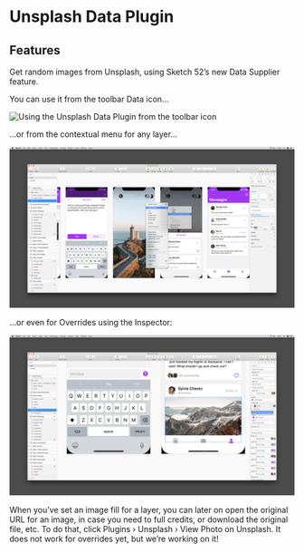 # Unsplash Data Plugin

## Features

Get random images from Unsplash, using Sketch 52’s new Data Supplier feature.

You can use it from the toolbar Data icon…

![Using the Unsplash Data Plugin from the toolbar icon](docs/unsplash-screenshot-001.png)

…or from the contextual menu for any layer…

![Using the Unsplash Data Plugin from the contextual menu](docs/unsplash-screenshot-002.png)

…or even for Overrides using the Inspector:

![Using the Unsplash Data Plugin for Overrides from the Inspector](docs/unsplash-screenshot-003.png)

When you’ve set an image fill for a layer, you can later on open the original URL for an image, in case you need to full credits, or download the original file, etc. To do that, click Plugins › Unsplash › View Photo on Unsplash. It does not work for overrides yet, but we’re working on it!
